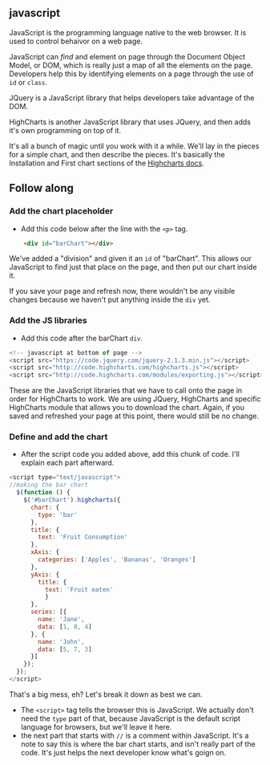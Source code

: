 ## javascript

JavaScript is the programming language native to the web browser. It is used to control behaivor on a web page.

JavaScript can *find* and element on page through the Document Object Model, or DOM, which is really just a map of all the elements on the page. Developers help this by identifying elements on a page through the use of `id` or `class`.

JQuery is a JavaScript library that helps developers take advantage of the DOM.

HighCharts is another JavaScript library that uses JQuery, and then adds it's own programming on top of it.

It's all a bunch of magic until you work with it a while. We'll lay in the pieces for a simple chart, and then describe the pieces. It's basically the Installation and First chart sections of the [Highcharts docs](http://www.highcharts.com/docs).

## Follow along

### Add the chart placeholder

* Add this code below after the line with the `<p>` tag.

```html
    <div id="barChart"></div>
```

We've added a "division" and given it an `id` of "barChart". This allows our JavaScript to find just that place on the page, and then put our chart inside it.

If you save your page and refresh now, there wouldn't be any visible changes because we haven't put anything inside the `div` yet.

### Add the JS libraries

* Add this code after the barChart `div`.

```javascript
<!-- javascript at bottom of page -->
<script src="https://code.jquery.com/jquery-2.1.3.min.js"></script>
<script src="http://code.highcharts.com/highcharts.js"></script>
<script src="http://code.highcharts.com/modules/exporting.js"></script>
```

These are the JavaScript libraries that we have to call onto the page in order for HighCharts to work. We are using JQuery, HighCharts and specific HighCharts module that allows you to download the chart. Again, if you saved and refreshed your page at this point, there would still be no change.

### Define and add the chart

* After the script code you added above, add this chunk of code. I'll explain each part afterward.

```javascript
<script type="text/javascript">
//making the bar chart
  $(function () { 
    $('#barChart').highcharts({
      chart: {
        type: 'bar'
      },
      title: {
        text: 'Fruit Consumption'
      },
      xAxis: {
        categories: ['Apples', 'Bananas', 'Oranges']
      },
      yAxis: {
        title: {
          text: 'Fruit eaten'
          }
      },
      series: [{
        name: 'Jane',
        data: [1, 0, 4]
      }, {
        name: 'John',
        data: [5, 7, 3]
      }]
    });
  });
</script>

```

That's a big mess, eh? Let's break it down as best we can.

* The `<script>` tag tells the browser this is JavaScript. We actually don't need the `type` part of that, because JavaScript is the default script language for browsers, but we'll leave it here.
* the next part that starts with `//` is a comment within JavaScript. It's a note to say this is where the bar chart starts, and isn't really part of the code. It's just helps the next developer know what's goign on.

